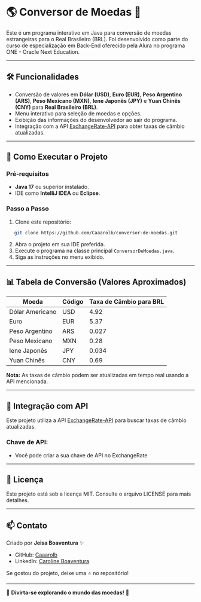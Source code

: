# 🌎 Conversor de Moedas 💱

Este é um programa interativo em Java para conversão de moedas estrangeiras para o Real Brasileiro (BRL). Foi desenvolvido como parte do curso de especialização em Back-End oferecido pela Alura no programa ONE - Oracle Next Education.

---

## 🛠️ **Funcionalidades**

- Conversão de valores em **Dólar (USD)**, **Euro (EUR)**, **Peso Argentino (ARS)**, **Peso Mexicano (MXN)**, **Iene Japonês (JPY)** e **Yuan Chinês (CNY)** para **Real Brasileiro (BRL)**.
- Menu interativo para seleção de moedas e opções.
- Exibição das informações do desenvolvedor ao sair do programa.
- Integração com a API [ExchangeRate-API](https://app.exchangerate-api.com/) para obter taxas de câmbio atualizadas.

---

## 🚀 **Como Executar o Projeto**

### **Pré-requisitos**
- **Java 17** ou superior instalado.
- IDE como **IntelliJ IDEA** ou **Eclipse**.

### **Passo a Passo**
1. Clone este repositório:
```bash
   git clone https://github.com/Caaarolb/conversor-de-moedas.git
```
2. Abra o projeto em sua IDE preferida.
3. Execute o programa na classe principal `ConversorDeMoedas.java`.
4. Siga as instruções no menu exibido.

---

## 📊 **Tabela de Conversão** (Valores Aproximados)

| Moeda             | Código | Taxa de Câmbio para BRL |
|-------------------|--------|--------------------------|
| Dólar Americano   | USD    | 4.92                     |
| Euro              | EUR    | 5.37                     |
| Peso Argentino    | ARS    | 0.027                    |
| Peso Mexicano     | MXN    | 0.28                     |
| Iene Japonês      | JPY    | 0.034                    |
| Yuan Chinês       | CNY    | 0.69                     |

**Nota:** As taxas de câmbio podem ser atualizadas em tempo real usando a API mencionada.

---

## 🔗 **Integração com API**

Este projeto utiliza a API [ExchangeRate-API](https://app.exchangerate-api.com/) para buscar taxas de câmbio atualizadas. 

### **Chave de API:**
- Você pode criar a sua chave de API no ExchangeRate 


---

## 📝 **Licença**

Este projeto está sob a licença MIT. Consulte o arquivo LICENSE para mais detalhes.

---

## 📫 **Contato**

Criado por **Jeisa Boaventura** ✨
- GitHub: [Caaarolb](https://github.com/Caaarolb)
- LinkedIn: [Caroline Boaventura](https://www.linkedin.com/in/-caroline-boaventura/)

Se gostou do projeto, deixe uma ⭐ no repositório!

---

🎉 **Divirta-se explorando o mundo das moedas!** 🎉

